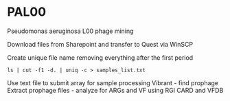 # PAL00
Pseudomonas aeruginosa L00 phage mining


Download files from Sharepoint and transfer to Quest via WinSCP

Create unique file name removing everything after the first period

```
ls | cut -f1 -d. | uniq -c > samples_list.txt

```

Use text file to submit array for sample processing
Vibrant - find prophage
Extract prophage files - analyze for ARGs and VF using RGI CARD and VFDB


